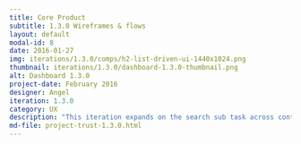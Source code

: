 ```yaml
---
title: Core Product
subtitle: 1.3.0 Wireframes & flows
layout: default
modal-id: 8
date: 2016-01-27
img: iterations/1.3.0/comps/h2-list-driven-ui-1440x1024.png
thumbnail: iterations/1.3.0/dashboard-1.3.0-thumbnail.png
alt: Dashboard 1.3.0
project-date: February 2016
designer: Angel
iteration: 1.3.0
category: UX
description: "This iteration expands on the search sub task across content types utilizing a drawer panel that collapses to a search field and content type scope fixed to the bottom of the screen. "
md-file: project-trust-1.3.0.html
---
```

